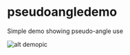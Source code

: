 # pseudoangledemo
Simple demo showing pseudo-angle use

![alt demopic](http://i.imgur.com/kZCwmxf.png)
